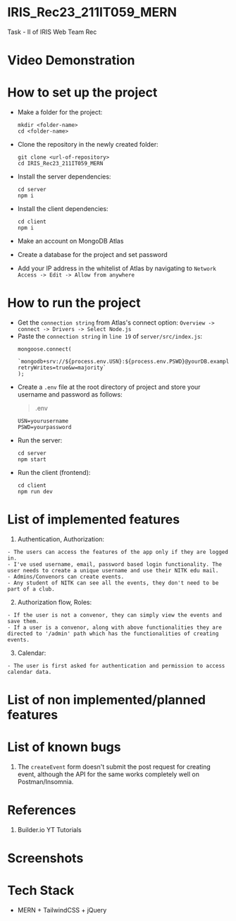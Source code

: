 # IRIS_Rec23_211IT059_MERN
Task - II of IRIS Web Team Rec

# Video Demonstration

# How to set up the project
+ Make a folder for the project:<br>
  ```
  mkdir <folder-name>
  cd <folder-name>
  ```
+ Clone the repository in the newly created folder:<br>
  ```
  git clone <url-of-repository>
  cd IRIS_Rec23_211IT059_MERN
  ```
+ Install the server dependencies:<br>
  ```
  cd server
  npm i
  ```
+ Install the client dependencies:<br>
  ```
  cd client
  npm i
  ```
+ Make an account on MongoDB Atlas

+ Create a database for the project and set password

+ Add your IP address in the whitelist of Atlas by navigating to ```Network Access -> Edit -> Allow from anywhere```

# How to run the project

+ Get the ```connection string``` from Atlas's connect option: ```Overview -> connect -> Drivers -> Select Node.js```
+ Paste the ```connection string``` in ```line 19``` of ```server/src/index.js```:
  ```
  mongoose.connect(
    `mongodb+srv://${process.env.USN}:${process.env.PSWD}@yourDB.example.mongodb.net/yourDB?retryWrites=true&w=majority`
  );
  ```
+ Create a ```.env``` file at the root directory of project and store your username and password as follows:<br>
  > .env
  ```
  USN=yourusername
  PSWD=yourpassword
  ```
+ Run the server:<br>
  ```
  cd server
  npm start
  ```
+ Run the client (frontend):<br>
  ```
  cd client
  npm run dev
  ```

# List of implemented features
1. Authentication, Authorization:
```
- The users can access the features of the app only if they are logged in.
- I've used username, email, password based login functionality. The user needs to create a unique username and use their NITK edu mail.
- Admins/Convenors can create events.
- Any student of NITK can see all the events, they don't need to be part of a club.
```
2. Authorization flow, Roles: 
```
- If the user is not a convenor, they can simply view the events and save them.
- If a user is a convenor, along with above functionalities they are directed to '/admin' path which has the functionalities of creating events.
```
3. Calendar:
```
- The user is first asked for authentication and permission to access calendar data.
```
# List of non implemented/planned features

# List of known bugs
1. The `createEvent` form doesn't submit the post request for creating event, although the API for the same works completely well on Postman/Insomnia.

# References
1. Builder.io YT Tutorials

# Screenshots

# Tech Stack
+ MERN + TailwindCSS + jQuery
